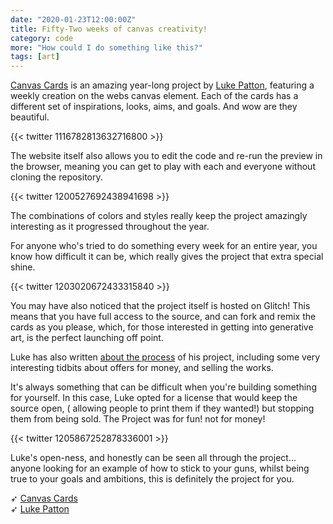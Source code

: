 ```yaml
---
date: "2020-01-23T12:00:00Z"
title: Fifty-Two weeks of canvas creativity!
category: code
more: "How could I do something like this?"
tags: [art]
---
```


[Canvas Cards](https://canvas-cards.glitch.me/) is an amazing year-long project by [Luke Patton](https://twitter.com/friendofpixels), featuring a weekly creation on the webs canvas element. Each of the cards has a different set of inspirations, looks, aims, and goals. And wow are they beautiful.

{{< twitter 1116782813632716800 >}}

The website itself also allows you to edit the code and re-run the preview in the browser, meaning you can get to play with each and everyone without cloning the repository.

{{< twitter 1200527692438941698 >}}

The combinations of colors and styles really keep the project amazingly interesting as it progressed throughout the year. 

For anyone who's tried to do something every week for an entire year, you know how difficult it can be, which really gives the project that extra special shine.

<!--more-->

{{< twitter 1203020672433315840 >}}

You may have also noticed that the project itself is hosted on Glitch! This means that you have full access to the source, and can fork and remix the cards as you please, which, for those interested in getting into generative art, is the perfect launching off point.

Luke has also written [about the process](https://friendofpixels.com/posts/making-canvas-cards) of his project, including some very interesting tidbits about offers for money, and selling the works. 

It's always something that can be difficult when you're building something for yourself. In this case, Luke opted for a license that would keep the source open, (
allowing people to print them if they wanted!) but stopping them from being sold. The Project was for fun! not for money!

{{< twitter 1205867252878336001 >}}

Luke's open-ness, and honestly can be seen all through the project... anyone looking for an example of how to stick to your guns, whilst being true to your goals and ambitions, this is definitely the project for you.

➶ [Canvas Cards](https://canvas-cards.glitch.me/)  
➶ [Luke Patton](https://twitter.com/friendofpixels)
